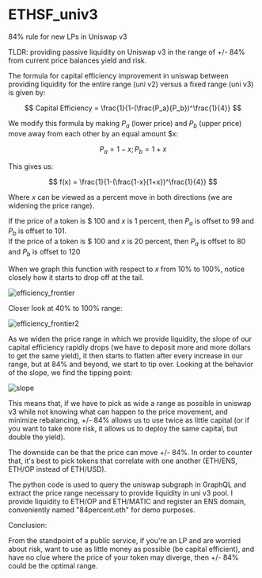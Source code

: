 # ETHSF_univ3

84% rule for new LPs in Uniswap v3

TLDR: providing passive liquidity on Uniswap v3 in the range of +/- 84% from current price balances yield and risk.

The formula for capital efficiency improvement in uniswap between providing liquidity for the entire range (uni v2) versus a fixed range (uni v3) is given by:


$$ Capital Efficiency = \frac{1}{1-(\frac{P_a}{P_b})^\frac{1}{4}} $$


We modify this formula by making $P_a$ (lower price) and $P_b$ (upper price) move away from each other by an equal amount $x:

$$ P_a = 1-x ;  P_b = 1+x$$

This gives us: 


$$ f(x) = \frac{1}{1-(\frac{1-x}{1+x})^\frac{1}{4}} $$

Where $x$ can be viewed as a percent move in both directions (we are widening the price range).

If the price of a token is <span>$</span> 100 and $x$ is $1$ percent, then $P_a$ is offset to $99$ and $P_b$ is offset to $101$.<br>
If the price of a token is <span>$</span> 100 and $x$ is $20$ percent, then $P_a$ is offset to $80$ and $P_b$ is offset to $120$

When we graph this function with respect to $x$ from 10% to 100%, notice closely how it starts to drop off at the tail.

![efficiency_frontier](https://user-images.githubusercontent.com/111250982/200159784-0fe56693-d78a-49ad-bcae-1d8e5e66e54b.jpg)

Closer look at 40% to 100% range:

![efficiency_frontier2](https://user-images.githubusercontent.com/111250982/200159841-b95a40dd-a1b1-45d6-b6ea-0df6d5b60864.jpg)


As we widen the price range in which we provide liquidity, the slope of our capital efficiency rapidly drops (we have to deposit more and more dollars to get the same yield), it then starts to flatten after every increase in our range, but at 84% and beyond, we start to tip over. Looking at the behavior of the slope, we find the tipping point:

![slope](https://user-images.githubusercontent.com/111250982/200160039-2ba03e94-d630-4c93-a821-1471627e098a.png)


This means that, if we have to pick as wide a range as possible in uniswap v3 while not knowing what can happen to the price movement, and minimize rebalancing, +/- 84% allows us to use twice as little capital (or if you want to take more risk, it allows us to deploy the same capital, but double the yield).

The downside can be that the price can move +/- 84%. In order to counter that, it's best to pick tokens that correlate with one another (ETH/ENS, ETH/OP instead of ETH/USD).

The python code is used to query the uniswap subgraph in GraphQL and extract the price range necessary to provide liquidity in uni v3 pool. I provide liquidity to ETH/OP and ETH/MATIC and register an ENS domain, conveniently named "84percent.eth" for demo purposes.

Conclusion:

From the standpoint of a public service, if you're an LP and are worried about risk, want to use as little money as possible (be capital efficient), and have no clue where the price of your token may diverge, then +/- 84% could be the optimal range.



